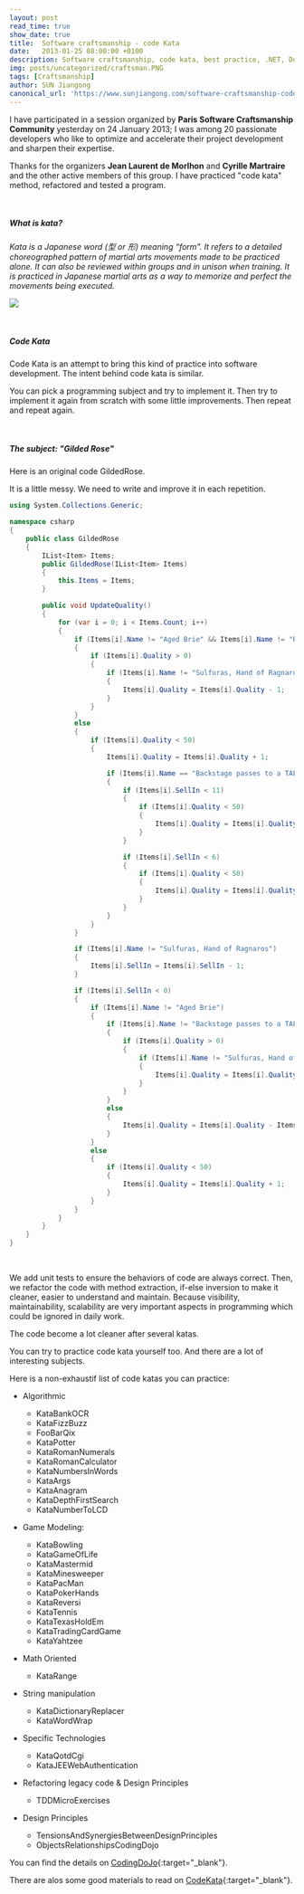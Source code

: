 ```yaml
---
layout: post
read_time: true
show_date: true
title:  Software craftsmanship - code Kata
date:   2013-01-25 08:00:00 +0100
description: Software craftsmanship, code kata, best practice, .NET, Dotnet, C#, Csharp, Agile, Paris Software Craftsmanship
img: posts/uncategorized/craftsman.PNG 
tags: [Craftsmanship]
author: SUN Jiangong
canonical_url: 'https://www.sunjiangong.com/software-craftsmanship-code-kata.html'
---
```


I have participated in a session organized by **Paris Software Craftsmanship Community** yesterday on 24 January 2013; I was among 20 passionate developers who like to optimize and accelerate their project development and sharpen their expertise. 

Thanks for the organizers **Jean Laurent de Morlhon** and **Cyrille Martraire** and the other active members of this group. I have practiced "code kata" method, refactored and tested a program. 

<!--more-->
<br />

##### What is kata?

*Kata is a Japanese word (型 or 形) meaning “form”. It refers to a detailed choreographed pattern of martial arts movements made to be practiced alone. It can also be reviewed within groups and in unison when training. It is practiced in Japanese martial arts as a way to memorize and perfect the movements being executed.*

![](./../../../assets/img/posts/2013-01-25-code-kata/code-kata.jpg)

<br />

##### Code Kata

Code Kata is an attempt to bring this kind of practice into software development. The intent behind code kata is similar. 

You can pick a programming subject and try to implement it. Then try to implement it again from scratch with some little improvements. Then repeat and repeat again.

<br />

##### The subject: "Gilded Rose"

Here is an original code GildedRose.

It is a little messy. We need to write and improve it in each repetition.

```csharp
using System.Collections.Generic;

namespace csharp
{
    public class GildedRose
    {
        IList<Item> Items;
        public GildedRose(IList<Item> Items)
        {
            this.Items = Items;
        }

        public void UpdateQuality()
        {
            for (var i = 0; i < Items.Count; i++)
            {
                if (Items[i].Name != "Aged Brie" && Items[i].Name != "Backstage passes to a TAFKAL80ETC concert")
                {
                    if (Items[i].Quality > 0)
                    {
                        if (Items[i].Name != "Sulfuras, Hand of Ragnaros")
                        {
                            Items[i].Quality = Items[i].Quality - 1;
                        }
                    }
                }
                else
                {
                    if (Items[i].Quality < 50)
                    {
                        Items[i].Quality = Items[i].Quality + 1;

                        if (Items[i].Name == "Backstage passes to a TAFKAL80ETC concert")
                        {
                            if (Items[i].SellIn < 11)
                            {
                                if (Items[i].Quality < 50)
                                {
                                    Items[i].Quality = Items[i].Quality + 1;
                                }
                            }

                            if (Items[i].SellIn < 6)
                            {
                                if (Items[i].Quality < 50)
                                {
                                    Items[i].Quality = Items[i].Quality + 1;
                                }
                            }
                        }
                    }
                }

                if (Items[i].Name != "Sulfuras, Hand of Ragnaros")
                {
                    Items[i].SellIn = Items[i].SellIn - 1;
                }

                if (Items[i].SellIn < 0)
                {
                    if (Items[i].Name != "Aged Brie")
                    {
                        if (Items[i].Name != "Backstage passes to a TAFKAL80ETC concert")
                        {
                            if (Items[i].Quality > 0)
                            {
                                if (Items[i].Name != "Sulfuras, Hand of Ragnaros")
                                {
                                    Items[i].Quality = Items[i].Quality - 1;
                                }
                            }
                        }
                        else
                        {
                            Items[i].Quality = Items[i].Quality - Items[i].Quality;
                        }
                    }
                    else
                    {
                        if (Items[i].Quality < 50)
                        {
                            Items[i].Quality = Items[i].Quality + 1;
                        }
                    }
                }
            }
        }
    }
}
```

<br />

We add unit tests to ensure the behaviors of code are always correct. Then, we refactor the code with method extraction, if-else inversion to make it cleaner, easier to understand and maintain. Because visibility, maintainability, scalability are very important aspects in programming which could be ignored in daily work.

The code become a lot cleaner after several katas.

You can try to practice code kata yourself too. And there are a lot of interesting subjects.

Here is a non-exhaustif list of code katas you can practice:

- Algorithmic
  - KataBankOCR
  - KataFizzBuzz
  - FooBarQix
  - KataPotter
  - KataRomanNumerals
  - KataRomanCalculator
  - KataNumbersInWords
  - KataArgs
  - KataAnagram
  - KataDepthFirstSearch
  - KataNumberToLCD

- Game Modeling:
  - KataBowling
  - KataGameOfLife
  - KataMastermid
  - KataMinesweeper
  - KataPacMan
  - KataPokerHands
  - KataReversi
  - KataTennis
  - KataTexasHoldEm
  - KataTradingCardGame
  - KataYahtzee

- Math Oriented
  - KataRange
  
- String manipulation
  - KataDictionaryReplacer
  - KataWordWrap

- Specific Technologies
  - KataQotdCgi
  - KataJEEWebAuthentication

- Refactoring legacy code & Design Principles
  - TDDMicroExercises

- Design Principles
  - TensionsAndSynergiesBetweenDesignPrinciples
  - ObjectsRelationshipsCodingDojo

You can find the details on [CodingDoJo](https://codingdojo.org/KataCatalogue/){:target="_blank"}.

There are alos some good materials to read on [CodeKata](http://codekata.com/){:target="_blank"}.